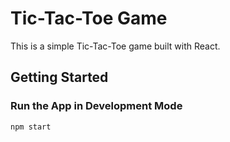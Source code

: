 # Tic-Tac-Toe Game

This is a simple Tic-Tac-Toe game built with React.

## Getting Started

### Run the App in Development Mode
```bash
npm start
